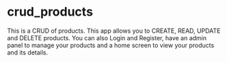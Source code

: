 # crud_products

This is a CRUD of products. This app allows you to CREATE, READ, UPDATE and DELETE products. You can also Login and Register, have an admin panel to manage your products and a home screen to view your products and its details.
